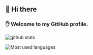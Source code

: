 ## 👋 Hi there
### ✋ Welcome to my GitHub profile.

![github stats](https://github-readme-stats.vercel.app/api?username=Eld3rly&show_icons=true&count_private=true&bg_color=45,50D5B7,067D68&title_color=fff&text_color=fff&icon_color=fff&border_radius=10&hide_border=true "Get your lustful cursor away from me!")

![Most used languages](https://github-readme-stats.vercel.app/api/top-langs/?username=Eld3rly&count=8&show_icons=true&bg_color=00000000&title_color=fff&text_color=fff&icon_color=fff&border_radius=10&hide_border=true "Most used languages")
